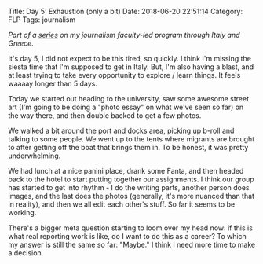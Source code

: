 Title: Day 5: Exhaustion (only a bit)
Date: 2018-06-20 22:51:14
Category: FLP
Tags: journalism

_Part of a [series](https://blog.legoktm.com/category/flp.html) on my journalism faculty-led program through Italy and Greece._

It's day 5, I did not expect to be this tired, so quickly. I think I'm missing the siesta time that I'm supposed to get in Italy. But, I'm also having a blast, and at least trying to take every opportunity to explore / learn things. It feels waaaay longer than 5 days.

Today we started out heading to the university, saw some awesome street art (I'm going to be doing a "photo essay" on what we've seen so far) on the way there, and then double backed to get a few photos.

We walked a bit around the port and docks area, picking up b-roll and talking to some people. We went up to the tents where migrants are brought to after getting off the boat that brings them in. To be honest, it was pretty underwhelming.

We had lunch at a nice panini place, drank some Fanta, and then headed back to the hotel to start putting together our assignments. I think our group has started to get into rhythm - I do the writing parts, another person does images, and the last does the photos (generally, it's more nuanced than that in reality), and then we all edit each other's stuff. So far it seems to be working.

There's a bigger meta question starting to loom over my head now: if this is what real reporting work is like, do I want to do this as a career? To which my answer is still the same so far: "Maybe." I think I need more time to make a decision.

